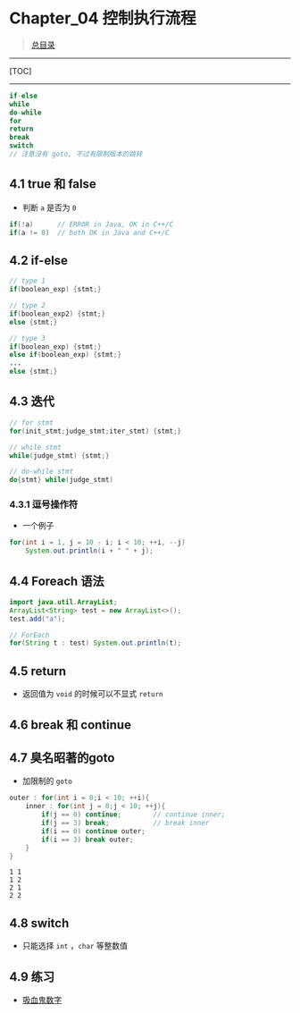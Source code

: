 # Chapter_04 控制执行流程

> [总目录](../README.md)

---

[TOC]

---





```java
if-else
while
do-while
for
return
break
switch
// 注意没有 goto, 不过有限制版本的跳转
```



## 4.1 true 和 false

+ 判断 `a` 是否为 `0`

```java
if(!a)      // ERROR in Java, OK in C++/C
if(a != 0)  // both OK in Java and C++/C
```



## 4.2 if-else

```java
// type 1
if(boolean_exp) {stmt;}

// type 2
if(boolean_exp2) {stmt;}
else {stmt;}

// type 3
if(boolean_exp) {stmt;}
else if(boolean_exp) {stmt;}
...
else {stmt;}
```



## 4.3 迭代

```java
// for stmt
for(init_stmt;judge_stmt;iter_stmt) {stmt;}

// while stmt
while(judge_stmt) {stmt;}

// do-while stmt
do{stmt} while(judge_stmt)
```

### 4.3.1 逗号操作符

+ 一个例子

```java
for(int i = 1, j = 10 - i; i < 10; ++i, --j)
    System.out.println(i + " " + j);
```



## 4.4 Foreach 语法

```java
import java.util.ArrayList;
ArrayList<String> test = new ArrayList<>();
test.add("a");

// ForEach
for(String t : test) System.out.println(t);
```



## 4.5 return

+ 返回值为 `void` 的时候可以不显式 `return`



## 4.6 break 和 continue



## 4.7 臭名昭著的goto

+ 加限制的 `goto`

```java
outer : for(int i = 0;i < 10; ++i){
    inner : for(int j = 0;j < 10; ++j){
        if(j == 0) continue;        // continue inner;
        if(j == 3) break;           // break inner
        if(i == 0) continue outer;
        if(i == 3) break outer;
    }
}
```

```output
1 1
1 2
2 1
2 2
```



## 4.8 switch

+ 只能选择 `int` ，`char` 等整数值



## 4.9 练习

+ [吸血鬼数字](Test01.java)

